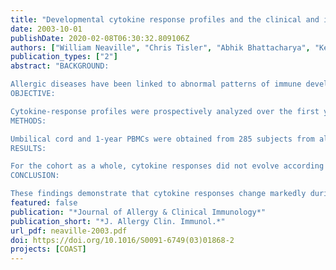 ```yaml
---
title: "Developmental cytokine response profiles and the clinical and immunologic expression of atopy during the first year of life"
date: 2003-10-01
publishDate: 2020-02-08T06:30:32.809106Z
authors: ["William Neaville", "Chris Tisler", "Abhik Bhattacharya", "Kelly Anklam", "Stephanie Gilbertson-White", "Rebekah Hamilton", "Kiva Adler", "Douglas Dasilva", "Kathy Roberg", "Kirstin Carlson-Dakes", "Beth Anderson", "Debbie Yoshihara", "Ronald Gangnon", "Lance Mikus", "Louis Rosenthal", "Jim Gern", "Rob Lemanske"]
publication_types: ["2"]
abstract: "BACKGROUND:

Allergic diseases have been linked to abnormal patterns of immune development, and this has stimulated efforts to define the precise patterns of cytokine dysregulation that are associated with specific atopic phenotypes.
OBJECTIVE:

Cytokine-response profiles were prospectively analyzed over the first year of life and compared with the clinical and immunologic expressions of atopy.
METHODS:

Umbilical cord and 1-year PBMCs were obtained from 285 subjects from allergic families. PHA-stimulated cytokine-response profiles (IL-5, IL-10, IL-13, and IFN-gamma) were compared with blood eosinophil counts and total and specific IgE levels (dust mites, cat, egg, Alternaria species, peanut, milk, and dog) at age 1 year and at the development of atopic dermatitis and food allergy.
RESULTS:

For the cohort as a whole, cytokine responses did not evolve according to a strict TH1 or TH2 polarization pattern. PHA-stimulated cord blood cells secreted low levels of IL-5 (2.1 pg/mL), moderate levels of IFN-gamma (57.4 pg/mL), and greater amounts of IL-13 (281.8 pg/mL). From birth to 1 year, IL-5 responses dramatically increased, whereas IL-13 and IFN-gamma responses significantly decreased. Reduced cord blood secretion of IL-10 and IFN-gamma was associated with subsequent sensitization to egg. In addition, there was evidence of TH2 polarization (increased IL-5 and IL-13 levels) associated with blood eosinophilia and increased total IgE levels by age 1 year.
CONCLUSION:

These findings demonstrate that cytokine responses change markedly during the first year of life and provide further evidence of a close relationship between TH2 skewing of immune responses and the incidence of atopic manifestations in children."
featured: false
publication: "*Journal of Allergy & Clinical Immunology*"
publication_short: "*J. Allergy Clin. Immunol.*"
url_pdf: neaville-2003.pdf
doi: https://doi.org/10.1016/S0091-6749(03)01868-2
projects: [COAST]
---
```


